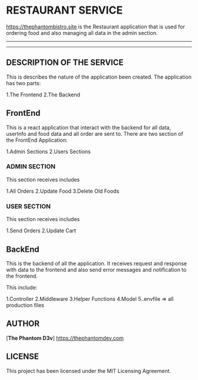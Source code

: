 # RESTAURANT SERVICE

<https://thephantombistro.site> is the Restaurant application that is used for ordering food and also managing all data in the admin section.

---

---

## DESCRIPTION OF THE SERVICE

This is describes the nature of the application been created.
The application has two parts:

1.The Frontend
2.The Backend

## FrontEnd

This is a react application that interact with the backend for all data, userInfo and food data and all order are sent to.
There are two section of the FrontEnd Application:

1.Admin Sections
2.Users Sections

### ADMIN SECTION

This section receives includes

1.All Orders
2.Update Food
3.Delete Old Foods

### USER SECTION

This section receives includes

1.Send Orders
2.Update Cart

## BackEnd

This is the backend of all the application. It receives request and response with data to the frontend and also send error messages and notification to the frontend.

This include:

1.Controller
2.Middleware
3.Helper Functions
4.Model
5..envfile => all production files

## AUTHOR

[**The Phantom D3v**] <https://thephantomdev.com>

## LICENSE

This project has been licensed under the MIT Licensing Agreement.
